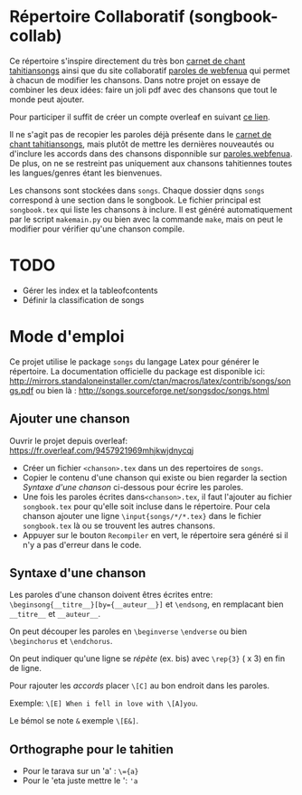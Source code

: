 # Répertoire Collaboratif (songbook-collab)

Ce répertoire s'inspire directement du très bon [carnet de chant tahitiansongs](http://tahitiansongs.fr/wp-content/uploads/2011/11/carnet_de_chants2.pdf) ainsi que du site collaboratif [paroles de webfenua](http://paroles.webfenua.com/list.php) qui permet à chacun de modifier les chansons. Dans notre projet on essaye de combiner les deux idées: faire un joli pdf avec des chansons que tout le monde peut ajouter.

Pour participer il suffit de créer un compte overleaf en suivant [ce lien](https://fr.overleaf.com/9457921969mhjkwjdnycqj).

Il ne s'agit pas de recopier les paroles déjà présente dans le [carnet de chant tahitiansongs](http://tahitiansongs.fr/wp-content/uploads/2011/11/carnet_de_chants2.pdf), mais plutôt de mettre les dernières nouveautés ou d'inclure les accords dans des chansons disponnible sur [paroles.webfenua](http://paroles.webfenua.com/list.php). De plus, on ne se restreint pas uniquement aux chansons tahitiennes toutes les langues/genres étant les bienvenues.

Les chansons sont stockées dans `songs`. Chaque dossier dqns `songs` correspond à une section dans le songbook.
Le fichier principal est `songbook.tex` qui liste les chansons à inclure. Il est généré automatiquement par le script `makemain.py` ou bien avec la commande `make`, mais on peut le modifier pour vérifier qu'une chanson compile.

# TODO
* Gérer les index et la tableofcontents
* Définir la classification de songs

# Mode d'emploi

Ce projet utilise le package `songs` du langage Latex pour générer le répertoire.
La documentation officielle du package est disponible ici: http://mirrors.standaloneinstaller.com/ctan/macros/latex/contrib/songs/songs.pdf
 ou bien là : http://songs.sourceforge.net/songsdoc/songs.html
## Ajouter une chanson

Ouvrir le projet depuis overleaf: https://fr.overleaf.com/9457921969mhjkwjdnycqj

* Créer un fichier `<chanson>.tex` dans un des repertoires de `songs`.
* Copier le contenu d'une chanson qui existe ou bien regarder la section *Syntaxe d'une chanson* ci-dessous pour écrire les paroles.
* Une fois les paroles écrites dans`<chanson>.tex`, il faut l'ajouter au fichier `songbook.tex` pour qu'elle soit incluse dans le répertoire. Pour cela chanson ajouter une ligne `\input{songs/*/*.tex}` dans le fichier `songbook.tex` là ou se trouvent les autres chansons. 
* Appuyer sur le bouton `Recompiler` en vert, le répertoire sera généré si il n'y a pas d'erreur dans le code.

## Syntaxe d'une chanson

Les paroles d'une chanson doivent êtres écrites entre: `\beginsong{__titre__}[by={__auteur__}]` et `\endsong`, en remplacant bien `__titre__` et `__auteur__`.

On peut découper les paroles en `\beginverse` `\endverse` ou bien `\beginchorus` et `\endchorus`.

On peut indiquer qu'une ligne se *répète* (ex. bis) avec `\rep{3}` ( x 3) en fin de ligne.

Pour rajouter les *accords*  placer `\[C]` au bon endroit dans les paroles.

Exemple: `\[E] When i fell in love with \[A]you`.

Le bémol se note `&` exemple `\[E&]`.

## Orthographe pour le tahitien

* Pour le tarava sur un 'a' : `\={a}`
* Pour le 'eta juste mettre le ': `'a`
